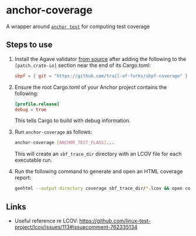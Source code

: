 # anchor-coverage

A wrapper around [`anchor test`] for computing test coverage

## Steps to use

1. Install the Agave validator [from source] after adding the following to the `[patch.crate-io]` section near the end of its Cargo.toml:

   ```toml
   sbpf = { git = "https://github.com/trail-of-forks/sbpf-coverage" }
   ```

2. Ensure the root Cargo.toml of your Anchor project contains the following:

   ```toml
   [profile.release]
   debug = true
   ```

   This tells Cargo to build with debug information.

3. Run `anchor-coverage` as follows:

   ```sh
   anchor-coverage [ANCHOR_TEST_FLAGS]...
   ```

   This will create an `sbf_trace_dir` directory with an LCOV file for each executable run.

4. Run the following command to generate and open an HTML coverage report:

   ```sh
   genhtml --output-directory coverage sbf_trace_dir/*.lcov && open coverage/index.html
   ```

## Links

- Useful reference re LCOV: https://github.com/linux-test-project/lcov/issues/113#issuecomment-762335134

[`anchor test`]: https://www.anchor-lang.com/docs/references/cli#test
[from source]: https://docs.anza.xyz/cli/install#building-from-source
